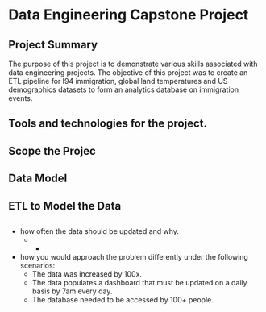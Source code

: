 # Data Engineering Capstone Project

## Project Summary

The purpose of this project is to demonstrate various skills associated with data engineering projects.
The objective of this project was to create an ETL pipeline for I94 immigration, global land temperatures and US demographics datasets to form an analytics database on immigration events.

## Tools and technologies for the project.
## Scope the Projec
## Data Model
## ETL to Model the Data
## 
- how often the data should be updated and why.
  * -
- how you would approach the problem differently under the following scenarios:
  * The data was increased by 100x.
  * The data populates a dashboard that must be updated on a daily basis by 7am every day.
  * The database needed to be accessed by 100+ people.
